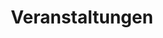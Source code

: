 ---
title: Veranstaltungen
content:
    items:
        '@taxonomy':
            type: event
    order:
        by: date
        dir: asc
    limit: '1000'
    pagination: false
---
